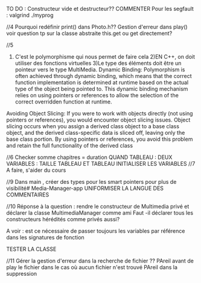 TO DO :
Constructeur vide et destructeur??
COMMENTER
Pour les segfault : valgrind ./myprog

//4 
Pourquoi redéfinir print() dans Photo.h??
Gestion d'erreur dans play()
voir question tp sur la classe abstraite
this.get ou get directement?

//5 
1) C'est le polymorphisme qui nous permet de faire cela
2)EN C++, on doit utiliser des fonctions virtuelles
3)Le type des éléments doit être un pointeur vers le type MultiMedia.
Dynamic Binding: Polymorphism is often achieved through dynamic binding, which means that the correct function implementation is determined at runtime based on the actual type of the object being pointed to. This dynamic binding mechanism relies on using pointers or references to allow the selection of the correct overridden function at runtime.

Avoiding Object Slicing: If you were to work with objects directly (not using pointers or references), you would encounter object slicing issues. Object slicing occurs when you assign a derived class object to a base class object, and the derived class-specific data is sliced off, leaving only the base class portion. By using pointers or references, you avoid this problem and retain the full functionality of the derived class

//6
Checker somme chapitres = duration
QUAND TABLEAU : DEUX VARIABLES : TAILLE TABLEAU ET TABLEAU
INITIALISER LES VARIABLES
//7
A faire, s'aider du cours

//9
Dans main , créer des types pour les smart pointers pour plus de visibilité# Media-Manager-app
UNIFORMISER LA LANGUE DES COMMENTAIRES

//10
Réponse à la question : rendre le constructeur de Multimedia privé et déclarer la classe MultimediaManager comme ami
Faut -il déclarer tous les constructeurs hérédités comme privés aussi?

A voir : est ce nécessaire de passer toujours les variables par référence dans les signatures de fonction

TESTER LA CLASSE

//11
Gérer la gestion d'erreur dans la recherche de fichier ??
PAreil avant de play le fichier dans le cas où aucun fichier n'est trouvé
PAreil dans la suppression